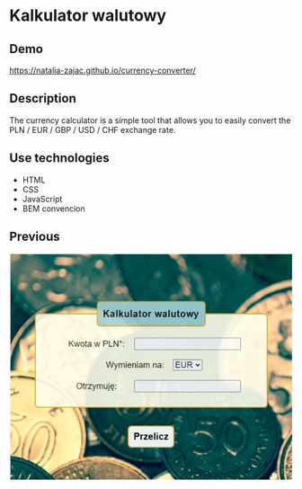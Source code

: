 # Kalkulator walutowy 

## Demo
https://natalia-zajac.github.io/currency-converter/

## Description
The currency calculator is a simple tool that allows you to easily convert the PLN / EUR / GBP / USD / CHF exchange rate.

## Use technologies
 - HTML
 - CSS
 - JavaScript
 - BEM convencion
 
## Previous

![Kalkulator walutowy](image/currency-converter.png)

